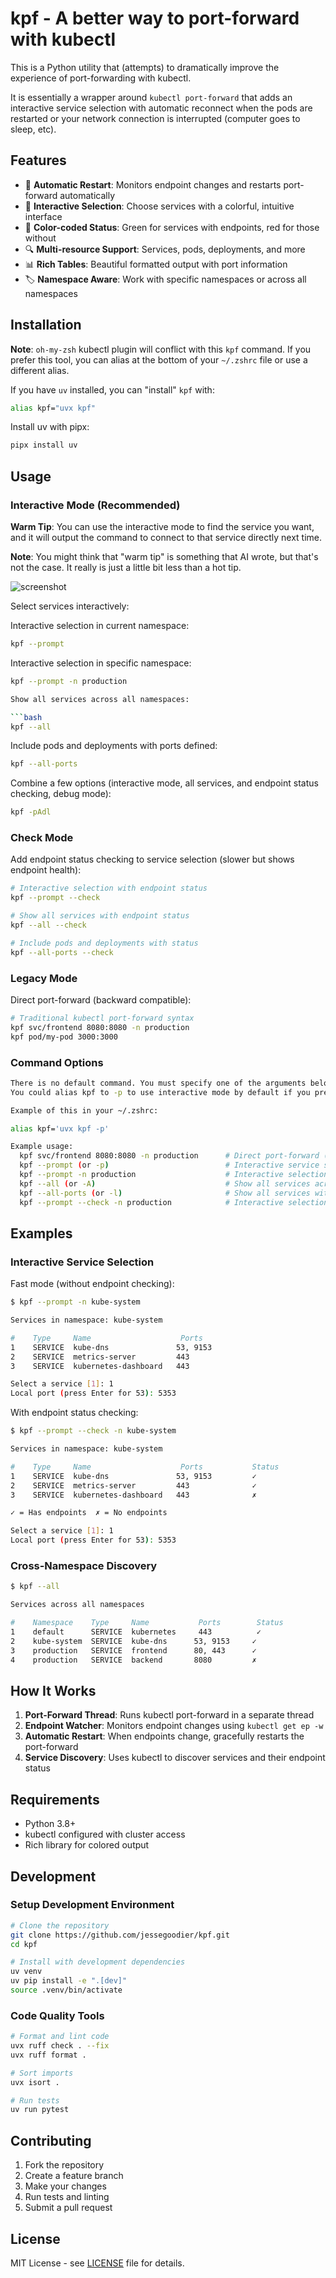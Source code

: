 # kpf - A better way to port-forward with kubectl

This is a Python utility that (attempts) to dramatically improve the experience of port-forwarding with kubectl.

It is essentially a wrapper around `kubectl port-forward` that adds an interactive service selection with automatic reconnect when the pods are restarted or your network connection is interrupted (computer goes to sleep, etc).

## Features

- 🔄 **Automatic Restart**: Monitors endpoint changes and restarts port-forward automatically
- 🎯 **Interactive Selection**: Choose services with a colorful, intuitive interface
- 🌈 **Color-coded Status**: Green for services with endpoints, red for those without
- 🔍 **Multi-resource Support**: Services, pods, deployments, and more
- 📊 **Rich Tables**: Beautiful formatted output with port information
- 🏷️ **Namespace Aware**: Work with specific namespaces or across all namespaces

## Installation

**Note**: `oh-my-zsh` kubectl plugin will conflict with this `kpf` command. If you prefer this tool, you can alias at the bottom of your `~/.zshrc` file or use a different alias.

If you have `uv` installed, you can "install" `kpf` with:

```bash
alias kpf="uvx kpf"
```

Install uv with pipx:

```bash
pipx install uv
```

## Usage

### Interactive Mode (Recommended)

**Warm Tip**: You can use the interactive mode to find the service you want, and it will output the command to connect to that service directly next time.

**Note**: You might think that "warm tip" is something that AI wrote, but that's not the case. It really is just a little bit less than a hot tip.

![screenshot](kpf-screenshot.png)

Select services interactively:

Interactive selection in current namespace:

```bash
kpf --prompt
```

Interactive selection in specific namespace:

```bash
kpf --prompt -n production

Show all services across all namespaces:

```bash
kpf --all
```

Include pods and deployments with ports defined:

```bash
kpf --all-ports
```

Combine a few options (interactive mode, all services, and endpoint status checking, debug mode):

```bash
kpf -pAdl
```

### Check Mode

Add endpoint status checking to service selection (slower but shows endpoint health):

```bash
# Interactive selection with endpoint status
kpf --prompt --check

# Show all services with endpoint status
kpf --all --check

# Include pods and deployments with status
kpf --all-ports --check
```

### Legacy Mode

Direct port-forward (backward compatible):

```bash
# Traditional kubectl port-forward syntax
kpf svc/frontend 8080:8080 -n production
kpf pod/my-pod 3000:3000
```

### Command Options

```sh
There is no default command. You must specify one of the arguments below.
You could alias kpf to -p to use interactive mode by default if you prefer.

Example of this in your ~/.zshrc:

alias kpf='uvx kpf -p'

Example usage:
  kpf svc/frontend 8080:8080 -n production      # Direct port-forward (backwards compatible with kpf alias)
  kpf --prompt (or -p)                          # Interactive service selection
  kpf --prompt -n production                    # Interactive selection in specific namespace
  kpf --all (or -A)                             # Show all services across all namespaces
  kpf --all-ports (or -l)                       # Show all services with their ports
  kpf --prompt --check -n production            # Interactive selection with endpoint status
```

## Examples

### Interactive Service Selection

Fast mode (without endpoint checking):

```bash
$ kpf --prompt -n kube-system

Services in namespace: kube-system

#    Type     Name                    Ports
1    SERVICE  kube-dns               53, 9153
2    SERVICE  metrics-server         443
3    SERVICE  kubernetes-dashboard   443

Select a service [1]: 1
Local port (press Enter for 53): 5353
```

With endpoint status checking:

```bash
$ kpf --prompt --check -n kube-system

Services in namespace: kube-system

#    Type     Name                    Ports           Status
1    SERVICE  kube-dns               53, 9153         ✓
2    SERVICE  metrics-server         443              ✓
3    SERVICE  kubernetes-dashboard   443              ✗

✓ = Has endpoints  ✗ = No endpoints

Select a service [1]: 1
Local port (press Enter for 53): 5353
```

### Cross-Namespace Discovery

```bash
$ kpf --all

Services across all namespaces

#    Namespace    Type     Name           Ports        Status
1    default      SERVICE  kubernetes     443          ✓
2    kube-system  SERVICE  kube-dns      53, 9153     ✓
3    production   SERVICE  frontend      80, 443      ✓
4    production   SERVICE  backend       8080         ✗
```

## How It Works

1. **Port-Forward Thread**: Runs kubectl port-forward in a separate thread
2. **Endpoint Watcher**: Monitors endpoint changes using `kubectl get ep -w`
3. **Automatic Restart**: When endpoints change, gracefully restarts the port-forward
4. **Service Discovery**: Uses kubectl to discover services and their endpoint status

## Requirements

- Python 3.8+
- kubectl configured with cluster access
- Rich library for colored output

## Development

### Setup Development Environment

```bash
# Clone the repository
git clone https://github.com/jessegoodier/kpf.git
cd kpf

# Install with development dependencies
uv venv
uv pip install -e ".[dev]"
source .venv/bin/activate
```

### Code Quality Tools

```bash
# Format and lint code
uvx ruff check . --fix
uvx ruff format .

# Sort imports
uvx isort .

# Run tests
uv run pytest
```

## Contributing

1. Fork the repository
2. Create a feature branch
3. Make your changes
4. Run tests and linting
5. Submit a pull request

## License

MIT License - see [LICENSE](LICENSE) file for details.
